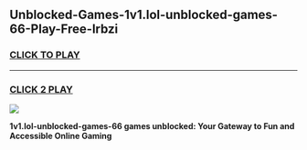 
## Unblocked-Games-1v1.lol-unblocked-games-66-Play-Free-lrbzi
<h3>
<a href="https://premium76.site?title=1v1.lol-unblocked-games-66&ref=23A">CLICK TO PLAY</a></h3>
<hr>

<h3>
<a href="https://premium76.site?title=1v1.lol-unblocked-games-66&ref=23A">CLICK 2 PLAY</a>
  
</h3>

<a href="https://premium76.site?title=1v1.lol-unblocked-games-66&ref=23A"><img src="https://clearcache.store/games.png"></a>


**1v1.lol-unblocked-games-66 games unblocked: Your Gateway to Fun and Accessible Online Gaming**
